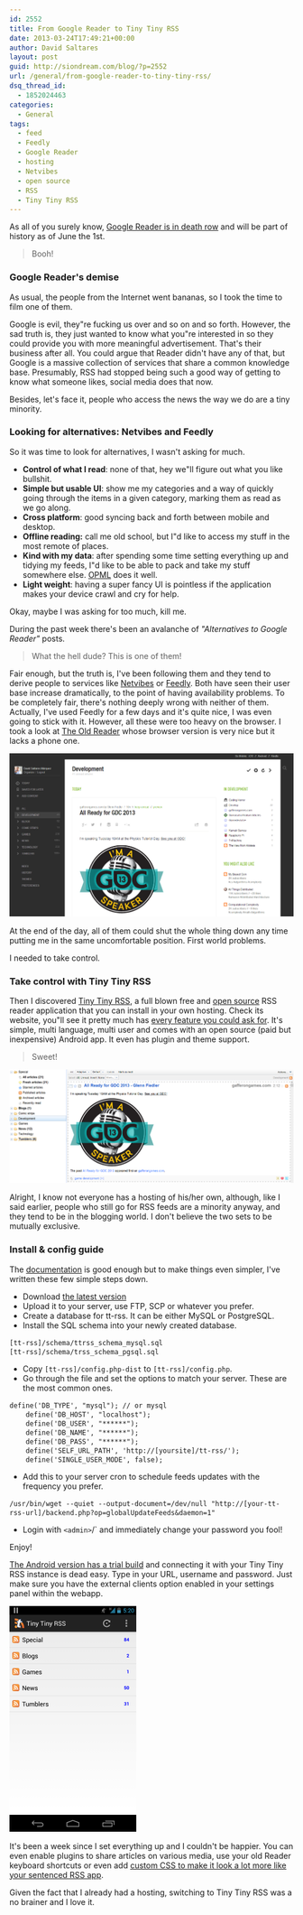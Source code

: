 ```yaml
---
id: 2552
title: From Google Reader to Tiny Tiny RSS
date: 2013-03-24T17:49:21+00:00
author: David Saltares
layout: post
guid: http://siondream.com/blog/?p=2552
url: /general/from-google-reader-to-tiny-tiny-rss/
dsq_thread_id:
  - 1852024463
categories:
  - General
tags:
  - feed
  - Feedly
  - Google Reader
  - hosting
  - Netvibes
  - open source
  - RSS
  - Tiny Tiny RSS
---
```


As all of you surely know, [Google Reader is in death row](http://googleblog.blogspot.co.uk/2013/03/a-second-spring-of-cleaning.html) and will be part of history as of June the 1st.

> Booh!

### Google Reader's demise

As usual, the people from the Internet went bananas, so I took the time to film one of them.

Google is evil, they"re fucking us over and so on and so forth. However, the sad truth is, they just wanted to know what you"re interested in so they could provide you with more meaningful advertisement. That's their business after all. You could argue that Reader didn't have any of that, but Google is a massive collection of services that share a common knowledge base. Presumably, RSS had stopped being such a good way of getting to know what someone likes, social media does that now.

Besides, let's face it, people who access the news the way we do are a tiny minority.

### Looking for alternatives: Netvibes and Feedly

So it was time to look for alternatives, I wasn't asking for much.

*   **Control of what I read**: none of that, hey we"ll figure out what you like bullshit.
*   **Simple but usable UI**: show me my categories and a way of quickly going through the items in a given category, marking them as read as we go along.
*   **Cross platform**: good syncing back and forth between mobile and desktop.
*   **Offline reading:** call me old school, but I"d like to access my stuff in the most remote of places.
*   **Kind with my data**: after spending some time setting everything up and tidying my feeds, I"d like to be able to pack and take my stuff somewhere else. [OPML](http://en.wikipedia.org/wiki/OPML) does it well.
*   **Light weight**: having a super fancy UI is pointless if the application makes your device crawl and cry for help.

Okay, maybe I was asking for too much, kill me.

During the past week there's been an avalanche of *"Alternatives to Google Reader"* posts.

> What the hell dude? This is one of them!

Fair enough, but the truth is, I've been following them and they tend to derive people to services like [Netvibes](http://www.netvibes.com/privatepage/1) or [Feedly](http://www.feedly.com/home). Both have seen their user base increase dramatically, to the point of having availability problems. To be completely fair, there's nothing deeply wrong with neither of them. Actually, I've used Feedly for a few days and it's quite nice, I was even going to stick with it. However, all these were too heavy on the browser. I took a look at [The Old Reader](http://theoldreader.com/) whose browser version is very nice but it lacks a phone one.

![feedly.png](/img/wp/feedly.png)

At the end of the day, all of them could shut the whole thing down any time putting me in the same uncomfortable position. First world problems.

I needed to take control.

### Take control with Tiny Tiny RSS

Then I discovered [Tiny Tiny RSS](http://tt-rss.org/redmine/projects/tt-rss/wiki), a full blown free and [open source](https://github.com/gothfox/Tiny-Tiny-RSS) RSS reader application that you can install in your own hosting. Check its website, you"ll see it pretty much has [every feature you could ask for](http://tt-rss.org/redmine/projects/tt-rss/wiki#Features). It's simple, multi language, multi user and comes with an open source (paid but inexpensive) Android app. It even has plugin and theme support.

> Sweet!

![tiny-tiny-rss.png](/img/wp/tiny-tiny-rss.png)

Alright, I know not everyone has a hosting of his/her own, although, like I said earlier, people who still go for RSS feeds are a minority anyway, and they tend to be in the blogging world. I don't believe the two sets to be mutually exclusive.

### Install & config guide

The [documentation](http://tt-rss.org/redmine/projects/tt-rss/wiki/InstallationNotes) is good enough but to make things even simpler, I've written these few simple steps down.

*  Download [the latest version](https://github.com/gothfox/Tiny-Tiny-RSS/archive/1.7.5.tar.gz)
*  Upload it to your server, use FTP, SCP or whatever you prefer.
*  Create a database for tt-rss. It can be either MySQL or PostgreSQL.
*  Install the SQL schema into your newly created database.

```
[tt-rss]/schema/ttrss_schema_mysql.sql
[tt-rss]/schema/trss_schema_pgsql.sql
```

*  Copy `[tt-rss]/config.php-dist` to `[tt-rss]/config.php`.
*  Go through the file and set the options to match your server. These are the most common ones.

```
define('DB_TYPE', "mysql"); // or mysql
    define('DB_HOST', "localhost");
    define('DB_USER', "******");
    define('DB_NAME', "******");
    define('DB_PASS', "******");
    define('SELF_URL_PATH', 'http://[yoursite]/tt-rss/');
    define('SINGLE_USER_MODE', false);
```


*  Add this to your server cron to schedule feeds updates with the frequency you prefer.

```
/usr/bin/wget --quiet --output-document=/dev/null "http://[your-tt-rss-url]/backend.php?op=globalUpdateFeeds&daemon=1"
```


*  Login with `<admin>`/`<password> and immediately change your password you fool!

Enjoy!

[The Android version has a trial build](https://play.google.com/store/apps/details?id=org.fox.ttrss&hl=en) and connecting it with your Tiny Tiny RSS instance is dead easy. Type in your URL, username and password. Just make sure you have the external clients option enabled in your settings panel within the webapp.

![tiny-tiny-rss-android](/img/wp/tiny-tiny-rss-android.png)

It's been a week since I set everything up and I couldn't be happier. You can even enable plugins to share articles on various media, use your old Reader keyboard shortcuts or even add [custom CSS to make it look a lot more like your sentenced RSS app](http://tt-rss.org/forum/viewtopic.php?f=22&t=1344).

Given the fact that I already had a hosting, switching to Tiny Tiny RSS was a no brainer and I love it.